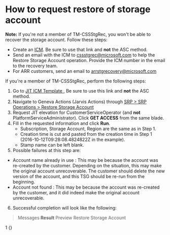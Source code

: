 <properties
	pageTitle="How to request restore of storage account"
	description="How to request restore of storage account"
	service="microsoft.storage"
	resource="storageAccounts"
	authors="symondsk"
	ms.author="ksymonds"
	displayOrder=""
	selfHelpType="TSG_Content"
	supportTopicIds=""
	resourceTags=""
	productPesIds=""
	cloudEnvironments="public,fairfax,blackforest,mooncake, usnat, ussec"
	ownershipId="StorageMediaEdge_AccountManagement"
	articleId="b7c745a0-79aa-409d-bd24-7ece31fb4442"
/>

# How to request restore of storage account

**Note:** If you're not a member of TM-CSSStgRec, you won't be able to recover the storage account. Follow these steps:
-  Create an [ICM](https://portal.microsofticm.com/imp/v3/incidents/create?tmpl=74a1g3). Be sure to use that link and **not** the ASC method.
- Send an email with the ICM to cssstgrec@microsoft.com to help the Restore Storage Account operation. Provide the ICM number in the email to the recovery team. 
- For ARR customers, send an email to arrstgrecovery@microsoft.com

If you're a member of TM-CSSStgRec, perform the following steps:

1. Go to [JIT ICM Template ](https://portal.microsofticm.com/imp/v3/incidents/create?tmpl=74a1g3), Be sure to use this link and **not** the ASC method.
2. Navigate to Geneva Actions (Jarvis Actions) through [SRP > SRP Operations > Restore Storage Account](https://jarvis-west.dc.ad.msft.net/4E6B1757?genevatraceguid=d42c3a17-2955-489e-abfc-d4610df8017c)
3. Request JIT elevation for CustomerServiceOperator (and **not** PlatformServiceAdministrator). Click **GET ACCESS** from the same blade.
4. Fill in the requested information and click **Run**.
   - Subscription, Storage Account, Region are the same as in Step 1.
   - Creation time is cut and pasted from the creation time in Step 1 (2016-10-12T09:28:08.4824822Z in the example).
   - Stamp name can be left blank.
5. Possible failures at this step are:
  - Account name already in use : This may be because the account was re-created by the customer. Depending on the situation, this may make the original account unrecoverable. The customer should delete the new version of the account, and this TSG should be re-run from the beginning.
  - Account not found : This may be because the account was re-created by the customer, and it did indeed make the original account unrecoverable.
6. Successful completion will look like the following:

>Messages   **Result**  Preview
Restore Storage Account

1 {}
